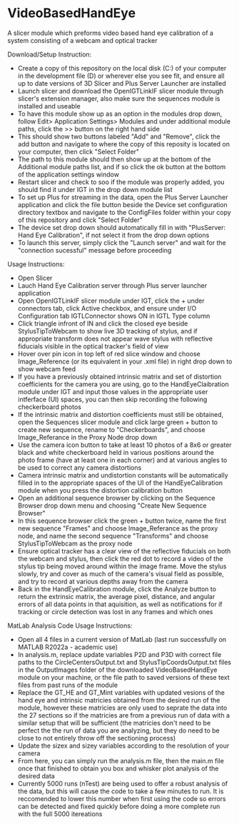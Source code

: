 # VideoBasedHandEye

A slicer module which preforms video based hand eye calibration of a system consisting of a webcam and optical tracker

Download/Setup Instruction:

- Create a copy of this repository on the local disk (C:) of your computer in the development file (D) or wherever else you see fit, and ensure all up to date versions of 3D Slicer and Plus Server Launcher are installed
- Launch slicer and download the OpenIGTLinkIF slicer module through slicer's extension manager, also make sure the sequences module is installed and useable
- To have this module show up as an option in the modules drop down, follow Edit> Application Settings> Modules and under additional module paths, click the >>  button on the right hand side
- This should show two buttons labeled "Add" and "Remove", click the add button and navigate to where the copy of this reposity is located on your computer, then click "Select Folder"
- The path to this module should then show up at the bottom of the Additional module paths list, and if so click the ok button at the bottom of the application settings window
- Restart slicer and check to soo if the module was properly added, you should find it under IGT in the drop down module list 
- To set up Plus for streaming in the data, open the Plus Server Launcher application and click the file button beside the Device set configuration directory textbox and navigate to the ConfigFiles folder within your copy of this repository and click "Select Folder"
- The device set drop down should automatically fill in with "PlusServer: Hand Eye Calibration", if not select it from the drop down options
- To launch this server, simply click the "Launch server" and wait for the "connection sucessful" message before proceeding



Usage Instructions:

- Open Slicer
- Lauch Hand Eye Calibration server through Plus server launcher application
- Open OpenIGTLinkIF slicer module under IGT, click the + under connectors tab, click Active checkbox, and ensure under I/O Configuration tab IGTLConnector shows ON in IGTL Type column
- Click triangle infront of IN and click the closed eye beside StylusTipToWebcam to show live 3D tracking of stylus, and if appropriate transform does not appear wave stylus with reflective fiducials visible in the optical tracker's field of view
- Hover over pin icon in top left of red slice window and choose Image_Reference (or its equivalent in your .xml file) in right drop down to show webcam feed
- If you have a previously obtained intrinsic matrix and set of distortion coefficients for the camera you are using, go to the HandEyeClaibration module under IGT and input those values in the appropriate user intferface (UI) spaces, you can then skip recording the following checkerboard photos
- If the intrinsic matrix and distortion coefficients must still be obtained, open the Sequences slicer module and click large green + button to create new sequence, rename to "Checkerboards", and choose Image_Referance in the Proxy Node drop down
- Use the camera icon button to take at least 10 photos of a 8x6 or greater black and white checkerboard held in various positions around the photo frame (have at least one in each corner) and at various angles to be used to correct any camera distortions 
- Camera intrinsic matrix and undistortion constants will be automatically filled in to the appropriate spaces of the UI of the HandEyeCalibration module when you press the distortion calibration button
- Open an additional sequence browser by clicking on the Sequence Browser drop down menu and choosing "Create New Sequence Browser"
- In this sequence browser click the green + button twice, name the first new sequence "Frames" and choose Image_Referance as the proxy node, and name the second sequence "Transforms" and choose StylusTipToWebcam as the proxy node
- Ensure optical tracker has a clear view of the reflective fiducials on both the webcam and stylus, then click the red dot to record a video of the stylus tip being moved around within the image frame. Move the stylus slowly, try and cover as much of the camera's visual field as possible, and try to record at various depths away from the camera
- Back in the HandEyeCalibration module, click the Analyze button to return the extrinsic matrix, the average pixel, distance, and angular errors of all data points in that aquisition, as well as notifications for if tracking or circle detection was lost in any frames and which ones



MatLab Analysis Code Usage Instructions:

- Open all 4 files in a current version of MatLab (last run successfully on MATLAB R2022a - academic use)
- In analysis.m, replace update variables P2D and P3D with correct file paths to the CircleCentersOutput.txt and StylusTipCoordsOutput.txt files in the OutputImages folder of the downloaded VideoBasedHandEye module on your machine, or the file path to saved versions of these text files from past runs of the module
- Replace the GT_HE and GT_Mint variables with updated vesions of the hand eye and intrinsic matricies obtained from the desired run of the module, however these matricies are only used to seprate the data into the 27 sections so if the matricies are from a previous run of data with a similar setup that will be sufficient (the matricies don't need to be perfect the the run of data you are analyzing, but they do need to be close to not entirely throw off the sectioning process)
- Update the sizex and sizey variables according to the resolution of your camera
- From here, you can simply run the analysis.m file, then the main.m file once that finished to obtain you box and whisker plot analysis of the desired data
- Currently 5000 runs (nTest) are being used to offer a robust analysis of the data, but this will cause the code to take a few minutes to run. It is reccomended to lower this number when first using the code so errors can be detected and fixed quickly before doing a more complete run with the full 5000 itereations
